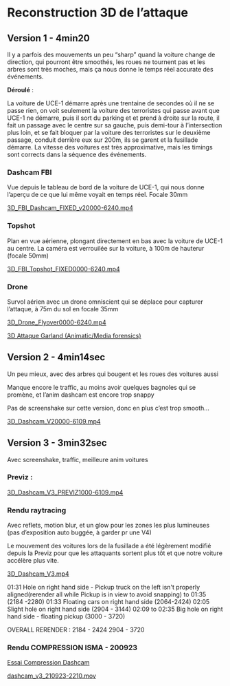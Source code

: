 # Reconstruction 3D de l’attaque

## Version 1 - 4min20

Il y a parfois des mouvements un peu “sharp” quand la voiture change de direction, qui pourront être smoothés, les roues ne tournent pas et les arbres sont très moches, mais ça nous donne le temps réel accurate des événements.

**Déroulé** :

La voiture de UCE-1 démarre après une trentaine de secondes où il ne se passe rien, on voit seulement la voiture des terroristes qui passe avant que UCE-1 ne démarre, puis il sort du parking et et prend à droite sur la route, il fait un passage avec le centre sur sa gauche, puis demi-tour à l’intersection plus loin, et se fait bloquer par la voiture des terroristes sur le deuxième passage, conduit derrière eux sur 200m, ils se garent et la fusillade démarre. La vitesse des voitures est très approximative, mais les timings sont corrects dans la séquence des événements.

### Dashcam FBI

Vue depuis le tableau de bord de la voiture de UCE-1, qui nous donne l’aperçu de ce que lui même voyait en temps réel. Focale 30mm

[3D_FBI_Dashcam_FIXED_v20000-6240.mp4](Reconstruction%203D%20de%20l%E2%80%99attaque%20e74620d265a8460e9c2f8a13c395fcb3/3D_FBI_Dashcam_FIXED_v20000-6240.mp4)

### Topshot

Plan en vue aérienne, plongant directement en bas avec la voiture de UCE-1 au centre. La caméra est verrouilée sur la voiture, à 100m de hauterur (focale 50mm)

[3D_FBI_Topshot_FIXED0000-6240.mp4](Reconstruction%203D%20de%20l%E2%80%99attaque%20e74620d265a8460e9c2f8a13c395fcb3/3D_FBI_Topshot_FIXED0000-6240.mp4)

### Drone

Survol aérien avec un drone omniscient qui se déplace pour capturer l’attaque, à 75m du sol en focale 35mm

[3D_Drone_Flyover0000-6240.mp4](Reconstruction%203D%20de%20l%E2%80%99attaque%20e74620d265a8460e9c2f8a13c395fcb3/3D_Drone_Flyover0000-6240.mp4)

[3D Attaque Garland (Animatic/Media forensics)](Reconstruction%203D%20de%20l%E2%80%99attaque%20e74620d265a8460e9c2f8a13c395fcb3/3D%20Attaque%20Garland%20(Animatic%20Media%20forensics)%209c9fecd1533b4f718e5fc702a6944725.csv)

## Version 2  - 4min14sec

Un peu mieux, avec des arbres qui bougent et les roues des voitures aussi

Manque encore le traffic, au moins avoir quelques bagnoles qui se promène, et l’anim dashcam est encore trop snappy

Pas de screenshake sur cette version, donc en plus c’est trop smooth…

[3D_Dashcam_V20000-6109.mp4](Reconstruction%203D%20de%20l%E2%80%99attaque%20e74620d265a8460e9c2f8a13c395fcb3/3D_Dashcam_V20000-6109.mp4)

## Version 3 - 3min32sec

Avec screenshake, traffic, meilleure anim voitures

### Previz :

[3D_Dashcam_V3_PREVIZ1000-6109.mp4](Reconstruction%203D%20de%20l%E2%80%99attaque%20e74620d265a8460e9c2f8a13c395fcb3/3D_Dashcam_V3_PREVIZ1000-6109.mp4)

### Rendu raytracing

Avec reflets, motion blur, et un glow pour les zones les plus lumineuses (pas d’exposition auto buggée, à garder pr une V4)

Le mouvement des voitures lors de la fusillade a été légèrement modifié depuis la Previz pour que les attaquants sortent plus tôt et que notre voiture accélère plus vite.

[3D_Dashcam_V3.mp4](Reconstruction%203D%20de%20l%E2%80%99attaque%20e74620d265a8460e9c2f8a13c395fcb3/3D_Dashcam_V3.mp4)

01:31 Hole on right hand side - Pickup truck on the left isn't properly aligned(rerender all while Pickup is in view to avoid snapping) to 01:35 (2184 -2280)
01:33 Floating cars on right hand side (2064-2424)
02:05 Slight hole on right hand side (2904 - 3144)
02:09 to 02:35 Big hole on right hand side - floating pickup (3000 - 3720)

OVERALL RERENDER :
2184 - 2424
2904 - 3720

### Rendu COMPRESSION ISMA - 200923

[Essai Compression Dashcam](Reconstruction%203D%20de%20l%E2%80%99attaque%20e74620d265a8460e9c2f8a13c395fcb3/Essai%20Compression%20Dashcam%20af99428609544105ab574af1d28ee575.md)

[dashcam_v3_210923-2210.mov](Reconstruction%203D%20de%20l%E2%80%99attaque%20e74620d265a8460e9c2f8a13c395fcb3/dashcam_v3_210923-2210.mov)